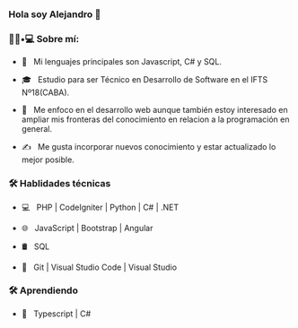 ### Hola soy Alejandro 👋


<h3> 👨🏻•💻 Sobre mí: </h3>

- 🤔 &nbsp; Mi lenguajes principales son Javascript, C# y SQL.

- 🎓 &nbsp; Estudio para ser Técnico en Desarrollo de Software en el IFTS Nº18(CABA).

- 🌱 &nbsp; Me enfoco en el desarrollo web aunque también estoy interesado en ampliar mis fronteras del conocimiento en relacion a la programación en general.

- ✍️ &nbsp; Me gusta incorporar nuevos conocimiento y estar actualizado lo mejor posible.



<h3>🛠 Hablidades técnicas</h3>



- 💻 &nbsp;  PHP | CodeIgniter | Python | C# | .NET

- 🌐 &nbsp;  JavaScript | Bootstrap | Angular

- 🛢 &nbsp; SQL 

- 🔧 &nbsp; Git | Visual Studio Code | Visual Studio



<h3>🛠 Aprendiendo</h3>

- 🔧 &nbsp; Typescript | C#

